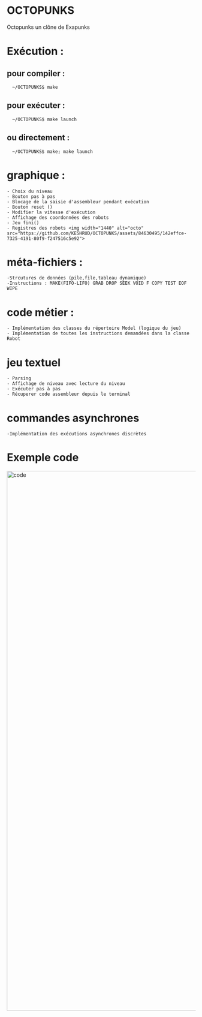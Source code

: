 # OCTOPUNKS
Octopunks un clône de Exapunks

# Exécution :
## pour compiler :
      ~/OCTOPUNKS$ make
## pour exécuter :
      ~/OCTOPUNKS$ make launch
## ou directement :
      ~/OCTOPUNKS$ make; make launch

# graphique :
	- Choix du niveau
	- Bouton pas à pas
	- Blocage de la saisie d'assembleur pendant exécution
	- Bouton reset ()
	- Modifier la vitesse d'exécution
	- Affichage des coordonnées des robots
	- Jeu fini()
	- Registres des robots <img width="1440" alt="octo" src="https://github.com/KESHRUD/OCTOPUNKS/assets/84630495/142effce-7325-4191-80f9-f247516c5e92">

# méta-fichiers : 
	-Strcutures de données (pile,file,tableau dynamique)
	-Instructions : MAKE(FIFO-LIFO) GRAB DROP SEEK VOID F COPY TEST EOF WIPE

# code métier :
	- Implémentation des classes du répertoire Model (logique du jeu)
	- Implémentation de toutes les instructions demandées dans la classe Robot
# jeu textuel
	- Parsing 
	- Affichage de niveau avec lecture du niveau 
	- Exécuter pas à pas 
	- Récuperer code assembleur depuis le terminal
# commandes asynchrones
	-Implémentation des exécutions asynchrones discrètes

# Exemple code
<img width="1440" alt="code" src="https://github.com/KESHRUD/OCTOPUNKS/assets/84630495/75051f60-0672-4c2a-9e89-8fffaa8397eb">
